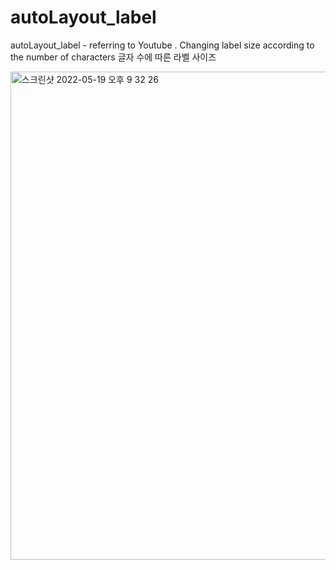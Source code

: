 # autoLayout_label
autoLayout_label - referring to Youtube . 
Changing label size according to the number of characters 글자 수에 따른 라벨 사이즈 

<img width="781" alt="스크린샷 2022-05-19 오후 9 32 26" src="https://user-images.githubusercontent.com/87454813/169294235-6c6fe160-618a-4321-9c75-ea0bf125ea9c.png">
